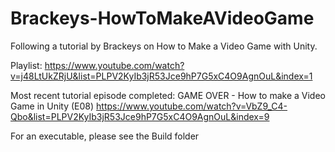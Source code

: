 # Brackeys-HowToMakeAVideoGame
Following a tutorial by Brackeys on How to Make a Video Game with Unity.

Playlist: https://www.youtube.com/watch?v=j48LtUkZRjU&list=PLPV2KyIb3jR53Jce9hP7G5xC4O9AgnOuL&index=1

Most recent tutorial episode completed: GAME OVER - How to make a Video Game in Unity (E08)
https://www.youtube.com/watch?v=VbZ9_C4-Qbo&list=PLPV2KyIb3jR53Jce9hP7G5xC4O9AgnOuL&index=9

For an executable, please see the Build folder
